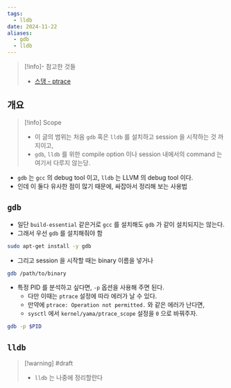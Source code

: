 ```yaml
---
tags:
  - lldb
date: 2024-11-22
aliases:
  - gdb
  - lldb
---
```

> [!info]- 참고한 것들
> - [스댕 - ptrace](https://stackoverflow.com/a/32274645)

## 개요

> [!info] Scope
> - 이 글의 범위는 처음 `gdb` 혹은 `lldb` 를 설치하고 session 을 시작하는 것 까지이고,
> - `gdb`, `lldb` 를 위한 compile option 이나 session 내에서의 command 는 여기서 다루지 않는당.

- `gdb` 는 `gcc` 의 debug tool 이고, `lldb` 는 LLVM 의 debug tool 이다.
- 인데 이 둘다 유사한 점이 많기 때문에, 싸잡아서 정리해 보는 사용법

## `gdb`

- 일단 `build-essential` 같은거로 `gcc` 를 설치해도 `gdb` 가 같이 설치되지는 않는다.
- 그래서 우선 `gdb` 를 설치해줘야 함

```bash
sudo apt-get install -y gdb
```

- 그리고 session 을 시작할 때는 binary 이름을 넣거나

```bash
gdb /path/to/binary
```

- 특정 PID 를 분석하고 싶다면, `-p` 옵션을 사용해 주면 된다.
	- 다만 이때는 `ptrace` 설정에 따라 에러가 날 수 있다.
	- 만약에 `ptrace: Operation not permitted.` 와 같은 에러가 난다면,
	- `sysctl` 에서 `kernel/yama/ptrace_scope` 설정을 `0` 으로 바꿔주자.

```bash
gdb -p $PID
```

## `lldb`

> [!warning] #draft 
> - `lldb` 는 나중에 정리할란다